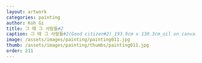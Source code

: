 ```yaml
---
layout: artwork
categories: painting
author: Koh Gi
title: 그 때 그 사람들#2
caption: 그 때 그 사람들#2(Good citizen#2)_193.9cm x 130.3cm_oil on canvas_2016-2018
image: /assets/images/painting/painting011.jpg
thumb: /assets/images/painting/thumbs/painting011.jpg
order: 211
---
```

